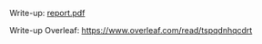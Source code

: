 Write-up: [report.pdf](lab_1_report.pdf)

Write-up Overleaf: https://www.overleaf.com/read/tspqdnhqcdrt
